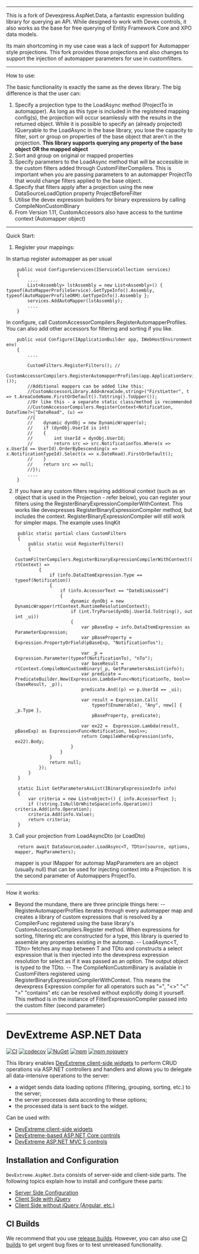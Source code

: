 **********************************************************************************************************************************************

This is a fork of Devexpress.AspNet.Data, a fantastic expression building library for querying an API. While designed to work with Devex controls, it also works as the base for free querying of Entity Framework Core and XPO data models.

Its main shortcoming in my use case was a lack of support for Automapper style projections. This fork provides those projections and also changes to support the injection of automapper parameters for use in customfilters.

**********************************************************************************************************************************************

How to use:

The basic functionality is exactly the same as the devex library. The big difference is that the user can:
1. Specify a projection type to the LoadAsync method (ProjectTo in automapper). As long as this type is included in the registered mapping config(s), the projection will occur seamlessly with the results in the returned object. While it is possible to specify an (already projected) IQueryable to the LoadAsync in the base library, you lose the capacity to filter, sort or group on properties of the base object that aren't in the projection. **This library supports querying any property of the base object OR the mapped object**
2. Sort and group on original or mapped properties
3. Specify parameters to the LoadAsync method that will be accessible in the custom filters added through CustomFilterCompilers. This is important when you are passing parameters to an automapper ProjectTo that would change filters applied to the base object.
4. Specify that filters apply after a projection using the new DataSourceLoadOption property ProjectBeforeFilter
5. Utilise the devex expression builders for binary expressions by calling CompileNonCustomBinary
6. From Version 1.11, CustomAccessors also have access to the tuntime context (Automapper object)


**********************************************************************************************************************************************

Quick Start:
1. Register your mappings:

In startup register automapper as per usual
    
        public void ConfigureServices(IServiceCollection services)
        {
            ....
            List<Assembly> lstAssembly = new List<Assembly>() { typeof(AutoMapperProfileService).GetTypeInfo().Assembly, typeof(AutoMapperProfileORM).GetTypeInfo().Assembly };
            services.AddAutoMapper(lstAssembly);
            ....
        }

In configure, call CustomAccessorCompilers.RegisterAutomapperProfiles. You can also add other accessors for filtering and sorting if you like.

        public void Configure(IApplicationBuilder app, IWebHostEnvironment env)
        {
            ....

            CustomFilters.RegisterFilters(); //
            CustomAccessorCompilers.RegisterAutomapperProfiles(app.ApplicationServices.GetService<IMapper>());
            //Additional mappers can be added like this:
            //CustomAccessorLibrary.Add<AreaCode,string>("FirstLetter", t => t.AreaCodeName.FirstOrDefault().ToString().ToUpper());
            //Or like this - a separate static class/method is recommended
            //CustomAccessorCompilers.RegisterContext<Notification, DateTime?>("DateRead", (u) =>
            //{
            //    dynamic dynObj = new DynamicWrapper(u);
            //    if (dynObj.UserId is int)
            //    {
            //        int UserId = dynObj.UserId;
            //        return src => src.NotificationTos.Where(x => x.UserId == UserId).OrderByDescending(x => x.NotificationTypeId).Select(x => x.DateRead).FirstOrDefault();
            //    }
            //    return src => null;
            //});
            ....
        }

2. If you have any custom filters requiring additional context (such as an object that is used in the Projection - refer below), you can register your filters using the RegisterBinaryExpressionCompilerWithContext. This works like devexpresses RegisterBinaryExpressionCompiler method, but includes the context. RegisterBinaryExpressionCompiler will still work for simpler maps. The example uses linqKit



		public static partial class CustomFilters
		{
			public static void RegisterFilters()
			{
				CustomFilterCompilers.RegisterBinaryExpressionCompilerWithContext((info, rtContext) =>
				{
					if (info.DataItemExpression.Type == typeof(Notification))
					{
						if (info.AccessorText == "DateDismissed")
						{
							dynamic dynObj = new DynamicWrapper(rtContext.RuntimeResolutionContext);
							if (int.TryParse(dynObj.UserId.ToString(), out int _ui))
							{
								var pBaseExp = info.DataItemExpression as ParameterExpression;
								var pBaseProperty = Expression.PropertyOrField(pBaseExp, "NotificationTos");

								var _p = Expression.Parameter(typeof(NotificationTo), "nTo");
								var baseResult = rtContext.CompileNonCustomBinary(_p, GetParametersAsList(info));
								var predicate = PredicateBuilder.New(Expression.Lambda<Func<NotificationTo, bool>>(baseResult, _p));
								predicate.And((p) => p.UserId == _ui);

								var result = Expression.Call(
									typeof(Enumerable), "Any", new[] { _p.Type },
									pBaseProperty, predicate);

								var ex22 =  Expression.Lambda(result, pBaseExp) as Expression<Func<Notification, bool>>;
								return CompileWhereExpression(info, ex22).Body;
							}
						}
					}
					return null;
				});
			}
		}

        static IList GetParametersAsList(IBinaryExpressionInfo info)
        {
            var criteria = new List<object>() { info.AccessorText };
            if (!string.IsNullOrWhiteSpace(info.Operation)) criteria.Add(info.Operation);
            criteria.Add(info.Value);
            return criteria;
        }

3. Call your projection from LoadAsyncDto (or LoadDto)

        return await DataSourceLoader.LoadAsync<T, TDto>(source, options, mapper, MapParameters);
    
    mapper is your IMapper for automap
    MapParameters are an object (usually null) that can be used for injecting context into a Projection. It is the second parameter of Automappers ProjectTo.



**********************************************************************************************************************************************

How it works:
- Beyond the mundane, there are three principle things here:
-- RegisterAutomapperProfiles iterates through every automapper map and creates a library of custom expressions that is resolved by a CompilerFunc registered using the base library's CustomAccessorCompilers.Register method. When expressions for sorting, filtering etc are constructed for a type, this library is queried to assemble any properties existing in the automap.
-- LoadAsync<T, TDto> fetches any map between T and TDto and constructs a select expression that is then injected into the devexpress expression resolution for select as if it was passed as an option. The output object is typed to the TDto.
-- The CompileNonCustomBinary is available in CustomFilters registered using RegisterBinaryExpressionCompilerWithContext. This means the devexpress Expression compiler for all operators such as "=", "<>" "<" ">" "contains" etc can be resolved without explicitly doing it yourself. This method is in the instance of FilterExpressionCompiler passed into the custom filter (second parameter)

**********************************************************************************************************************************************




# DevExtreme ASP.NET Data

[![CI](https://github.com/DevExpress/DevExtreme.AspNet.Data/actions/workflows/ci.yml/badge.svg?branch=master&event=push)](https://github.com/DevExpress/DevExtreme.AspNet.Data/actions/workflows/ci.yml)
[![codecov](https://codecov.io/gh/DevExpress/DevExtreme.AspNet.Data/branch/master/graph/badge.svg)](https://codecov.io/gh/DevExpress/DevExtreme.AspNet.Data)
[![NuGet](https://img.shields.io/nuget/v/DevExtreme.AspNet.Data.svg?maxAge=43200)](https://www.nuget.org/packages/DevExtreme.AspNet.Data)
[![npm](https://img.shields.io/npm/v/devextreme-aspnet-data.svg?maxAge=43200)](https://www.npmjs.com/package/devextreme-aspnet-data)
[![npm nojquery](https://img.shields.io/npm/v/devextreme-aspnet-data-nojquery.svg?maxAge=43200&label=npm+nojquery)](https://www.npmjs.com/package/devextreme-aspnet-data-nojquery)

This library enables [DevExtreme client-side widgets](https://js.devexpress.com) to perform CRUD operations via ASP.NET controllers and handlers and allows you to delegate all data-intensive operations to the server:

* a widget sends data loading options (filtering, grouping, sorting, etc.) to the server;
* the server processes data according to these options;
* the processed data is sent back to the widget.

Can be used with:

* [DevExtreme client-side widgets](https://js.devexpress.com)
* [DevExtreme-based ASP.NET Core controls](https://docs.devexpress.com/AspNetCore/400263)
* [DevExtreme ASP.NET MVC 5 controls](https://docs.devexpress.com/DevExtremeAspNetMvc/400943/)

## Installation and Configuration

`DevExtreme.AspNet.Data` consists of server-side and client-side parts. The following topics explain how to install and configure these parts:

- [Server Side Configuration](docs/server-side-configuration.md)
- [Client Side with jQuery](docs/client-side-with-jquery.md)
- [Client Side without jQuery (Angular, etc.)](docs/client-side-without-jquery.md)

## CI Builds

We recommend that you use [release builds](https://github.com/DevExpress/DevExtreme.AspNet.Data/releases). However, you can also use [CI builds](docs/using-ci-builds.md) to get urgent bug fixes or to test unreleased functionality.
